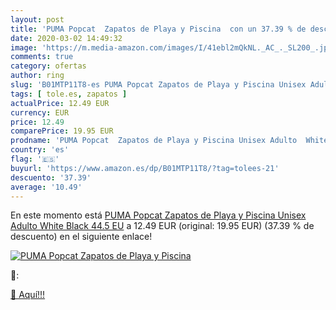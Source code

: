 ```yaml
---
layout: post
title: 'PUMA Popcat  Zapatos de Playa y Piscina  con un 37.39 % de descuento'
date: 2020-03-02 14:49:32
image: 'https://m.media-amazon.com/images/I/41ebl2mQkNL._AC_._SL200_.jpg'
comments: true
category: ofertas
author: ring
slug: 'B01MTP11T8-es PUMA Popcat Zapatos de Playa y Piscina Unisex Adulto White...'
tags: [ tole.es, zapatos ]
actualPrice: 12.49 EUR
currency: EUR
price: 12.49
comparePrice: 19.95 EUR
prodname: 'PUMA Popcat  Zapatos de Playa y Piscina Unisex Adulto  White Black  44.5 EU'
country: 'es'
flag: '🇪🇸'
buyurl: 'https://www.amazon.es/dp/B01MTP11T8/?tag=tolees-21'
descuento: '37.39'
average: '10.49'
---
```


En este momento está [PUMA Popcat  Zapatos de Playa y Piscina Unisex Adulto  White Black  44.5 EU](https://www.amazon.es/dp/B01MTP11T8/?tag=tolees-21) a 12.49 EUR (original: 19.95 EUR) (37.39 %  de descuento) en el siguiente enlace!

[![PUMA Popcat  Zapatos de Playa y Piscina ](https://m.media-amazon.com/images/I/41ebl2mQkNL._AC_._SL200_.jpg)](https://www.amazon.es/dp/B01MTP11T8/?tag=tolees-21)

🔎:


[🛒 Aquí!!!](https://www.amazon.es/dp/B01MTP11T8/?tag=tolees-21)
